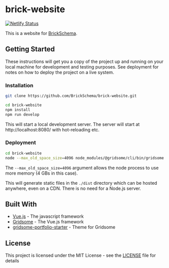 # brick-website

[![Netlify Status](https://api.netlify.com/api/v1/badges/41fc2de2-860a-48de-b3fc-bcc58f173dbf/deploy-status)](https://app.netlify.com/sites/brickschema/deploys)

This is a website for [BrickSchema](https://brickschema.org/).

## Getting Started

These instructions will get you a copy of the project up and running on your local machine for development and testing purposes. See deployment for notes on how to deploy the project on a live system.

### Installation

```sh
git clone https://github.com/BrickSchema/brick-website.git
```
```sh
cd brick-website
npm install
npm run develop
```
This will start a local development server. The server will start at http://localhost:8080/ with hot-reloading etc.

### Deployment

```sh
cd brick-website
node --max_old_space_size=4096 node_modules/@gridsome/cli/bin/gridsome.js build
```
The `--max_old_space_size=4096` argument allows the node process to use more memory (4 GBs in this case).

This will generate static files in the `./dist` directory which can be hosted anywhere, even on a CDN. There is no need for a Node.js server.
 
## Built With
 
 * [Vue.js](https://vuejs.org/) - The javascript framework
 * [Gridsome](https://gridsome.org/) - The Vue.js framework
 * [gridsome-portfolio-starter](https://github.com/drehimself/gridsome-portfolio-starter) - Theme for Gridsome
 
## License
 
 This project is licensed under the MIT License - see the [LICENSE](LICENSE) file for details
